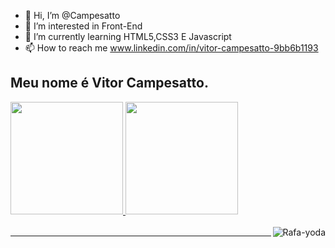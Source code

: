 - 👋 Hi, I’m @Campesatto
- 👀 I’m interested in Front-End
- 🌱 I’m currently learning HTML5,CSS3 E Javascript
- 📫 How to reach me www.linkedin.com/in/vitor-campesatto-9bb6b1193

## Meu nome é Vitor Campesatto.
 <div>
  <a href="https://github.com/Campesatto">
  <img height = "180em" src = "https://github-readme-stats.vercel.app/api?username=Campesatto&show_icons=true&theme=dracula&include_all_commits=true&count_private=true" />
  <img height = "180em" src = "https://github-readme-stats.vercel.app/api/top-langs/?username=rafaballerini&layout=compact&langs_count=16&theme=dracula" />

   
</div>
<div style = "display: inline_block"> <br>
  <img align = "right" alt = "Rafa-yoda" src = "https://media.tenor.com/images/163c8b67078a28d5120d27dd0ab650fd/tenor.gif">
</div>
   
 ____________________________________________________________________________________________________________________________
